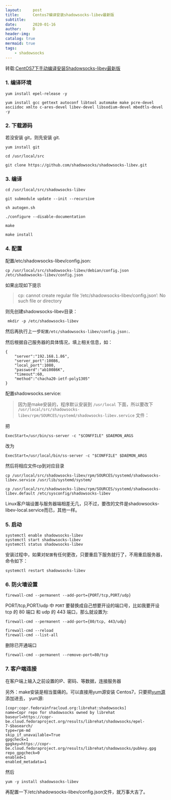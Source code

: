 ```yaml
---
layout:     post
title:      Centos7编译安装shadowsocks-libev最新版
subtitle:   
date:       2020-01-16
author:     D
header-img: 
catalog: true
mermaid: true
tags:
    - shadowsocks
---
```


转载:[CentOS7下手动编译安装Shadowsocks-libev最新版](https://b.awei.pub/2019/03/shadowsocks-libev/)

### 1. 编译环境

```
yum install epel-release -y

yum install gcc gettext autoconf libtool automake make pcre-devel asciidoc xmlto c-ares-devel libev-devel libsodium-devel mbedtls-devel -y
```

### 2. 下载源码

若没安装 git，则先安装 git.
```
yum install git
```

```
cd /usr/local/src

git clone https://github.com/shadowsocks/shadowsocks-libev.git
```

### 3. 编译

```
cd /usr/local/src/shadowsocks-libev

git submodule update --init --recursive

sh autogen.sh

./configure --disable-documentation

make

make install
```

### 4. 配置

配置/etc/shadowsocks-libev/config.json:

```
cp /usr/local/src/shadowsocks-libev/debian/config.json /etc/shadowsocks-libev/config.json
```

如果出现如下提示
>cp: cannot create regular file ‘/etc/shadowsocks-libev/config.json’: No such file or directory

则先创建shadowsocks-libev目录：
```
 mkdir -p /etc/shadowsocks-libev
```
然后再执行上一步`配置/etc/shadowsocks-libev/config.json:`.

然后根据自己服务器的具体情况，填上相关信息，如：
```
{
    "server":"192.168.1.86",
    "server_port":10086,
    "local_port":1080,
    "password":"ab10086K",
    "timeout":60,
    "method":"chacha20-ietf-poly1305"
}
```

配置shadowsocks.service:
>因为是make安装的，程序默认安装到 `/usr/local` 下面，所以要改下 `/usr/local/src/shadowsocks-libev/rpm/SOURCES/systemd/shadowsocks-libev.service` 文件：

把
```
ExecStart=/usr/bin/ss-server -c "$CONFFILE" $DAEMON_ARGS
```
改为
```
ExecStart=/usr/local/bin/ss-server -c "$CONFFILE" $DAEMON_ARGS
```

然后将相应文件cp到对应目录
```
cp /usr/local/src/shadowsocks-libev/rpm/SOURCES/systemd/shadowsocks-libev.service /usr/lib/systemd/system/

cp /usr/local/src/shadowsocks-libev/rpm/SOURCES/systemd/shadowsocks-libev.default /etc/sysconfig/shadowsocks-libev
```

Linux客户端设置与服务器端相差无几，只不过，要改的文件是shadowsocks-libev-local.service而已，其他一样。

### 5. 启动

```
systemctl enable shadowsocks-libev
systemctl start shadowsocks-libev
systemctl status shadowsocks-libev
```

安装过程中，如果对`配置`有任何更改，只要重启下服务就行了，不用重启服务器，命令如下：
```
systemctl restart shadowsocks-libev
```

### 6. 防火墙设置

```
firewall-cmd --permanent --add-port={PORT/tcp,PORT/udp}
```
PORT/tcp,PORT/udp 中 `PORT` 要替换成自己想要开设的端口号，比如我要开设 tcp 的 80 端口
和 udp 的 443 端口，那么就设置为:
```
firewall-cmd --permanent --add-port={80/tcp, 443/udp}
```

```
firewall-cmd --reload
firewall-cmd --list-all
```

删除已开通端口
```
firewall-cmd --permanent --remove-port=80/tcp 
```


### 7. 客户端连接

在客户端上输入之前设置的IP、密码、等数据，连接服务器

另外：make安装是相当蛋痛的。可以直接用yum源安装
Centos7，只要把[yum源](https://copr.fedorainfracloud.org/coprs/librehat/shadowsocks/repo/epel-7/librehat-shadowsocks-epel-7.repo)添加进去，
yum源:
```
[copr:copr.fedorainfracloud.org:librehat:shadowsocks]
name=Copr repo for shadowsocks owned by librehat
baseurl=https://copr-be.cloud.fedoraproject.org/results/librehat/shadowsocks/epel-7-$basearch/
type=rpm-md
skip_if_unavailable=True
gpgcheck=1
gpgkey=https://copr-be.cloud.fedoraproject.org/results/librehat/shadowsocks/pubkey.gpg
repo_gpgcheck=0
enabled=1
enabled_metadata=1
```
然后
```
yum -y install shadowsocks-libev
```
再配置一下/etc/shadowsocks-libev/config.json文件，就万事大吉了。





